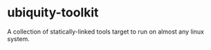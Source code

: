 # ubiquity-toolkit
A collection of statically-linked tools target to run on almost any linux system.
